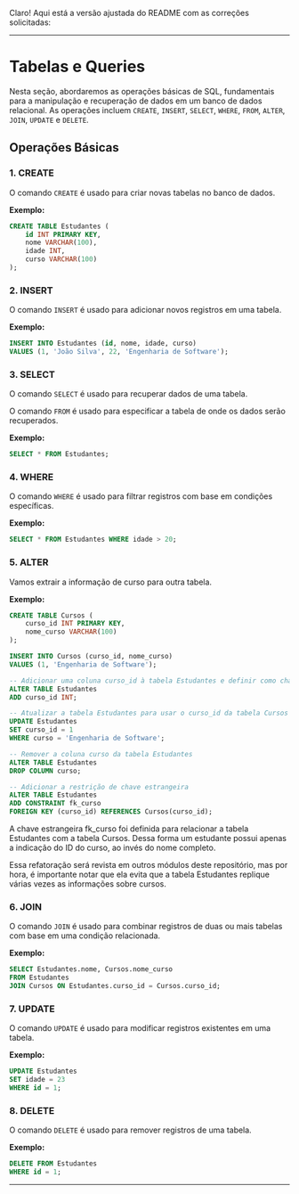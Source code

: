 Claro! Aqui está a versão ajustada do README com as correções solicitadas:

---

# Tabelas e Queries

Nesta seção, abordaremos as operações básicas de SQL, fundamentais para a manipulação e recuperação de dados em um banco de dados relacional. As operações incluem `CREATE`, `INSERT`, `SELECT`, `WHERE`, `FROM`, `ALTER`, `JOIN`, `UPDATE` e `DELETE`.

## Operações Básicas

### 1. CREATE
O comando `CREATE` é usado para criar novas tabelas no banco de dados.

**Exemplo:**

```sql
CREATE TABLE Estudantes (
    id INT PRIMARY KEY,
    nome VARCHAR(100),
    idade INT,
    curso VARCHAR(100)
);
```

### 2. INSERT
O comando `INSERT` é usado para adicionar novos registros em uma tabela.

**Exemplo:**

```sql
INSERT INTO Estudantes (id, nome, idade, curso)
VALUES (1, 'João Silva', 22, 'Engenharia de Software');
```

### 3. SELECT
O comando `SELECT` é usado para recuperar dados de uma tabela.

O comando `FROM` é usado para especificar a tabela de onde os dados serão recuperados.

**Exemplo:**

```sql
SELECT * FROM Estudantes;
```

### 4. WHERE
O comando `WHERE` é usado para filtrar registros com base em condições específicas.

**Exemplo:**

```sql
SELECT * FROM Estudantes WHERE idade > 20;
```

### 5. ALTER
Vamos extrair a informação de curso para outra tabela.

**Exemplo:**

```sql
CREATE TABLE Cursos (
    curso_id INT PRIMARY KEY,
    nome_curso VARCHAR(100)
);

INSERT INTO Cursos (curso_id, nome_curso)
VALUES (1, 'Engenharia de Software');

-- Adicionar uma coluna curso_id à tabela Estudantes e definir como chave estrangeira
ALTER TABLE Estudantes
ADD curso_id INT;

-- Atualizar a tabela Estudantes para usar o curso_id da tabela Cursos
UPDATE Estudantes
SET curso_id = 1
WHERE curso = 'Engenharia de Software';

-- Remover a coluna curso da tabela Estudantes
ALTER TABLE Estudantes
DROP COLUMN curso;

-- Adicionar a restrição de chave estrangeira
ALTER TABLE Estudantes
ADD CONSTRAINT fk_curso
FOREIGN KEY (curso_id) REFERENCES Cursos(curso_id);
```

A chave estrangeira fk_curso foi definida para relacionar a tabela Estudantes com a tabela Cursos. Dessa forma um estudante possui apenas a indicação do ID do curso, ao invés do nome completo.

Essa refatoração será revista em outros módulos deste repositório, mas por hora, é importante notar que ela evita que a tabela Estudantes replique várias vezes as informações sobre cursos.

### 6. JOIN
O comando `JOIN` é usado para combinar registros de duas ou mais tabelas com base em uma condição relacionada.

**Exemplo:**

```sql
SELECT Estudantes.nome, Cursos.nome_curso
FROM Estudantes
JOIN Cursos ON Estudantes.curso_id = Cursos.curso_id;
```

### 7. UPDATE
O comando `UPDATE` é usado para modificar registros existentes em uma tabela.

**Exemplo:**

```sql
UPDATE Estudantes
SET idade = 23
WHERE id = 1;
```

### 8. DELETE
O comando `DELETE` é usado para remover registros de uma tabela.

**Exemplo:**

```sql
DELETE FROM Estudantes
WHERE id = 1;
```

---
